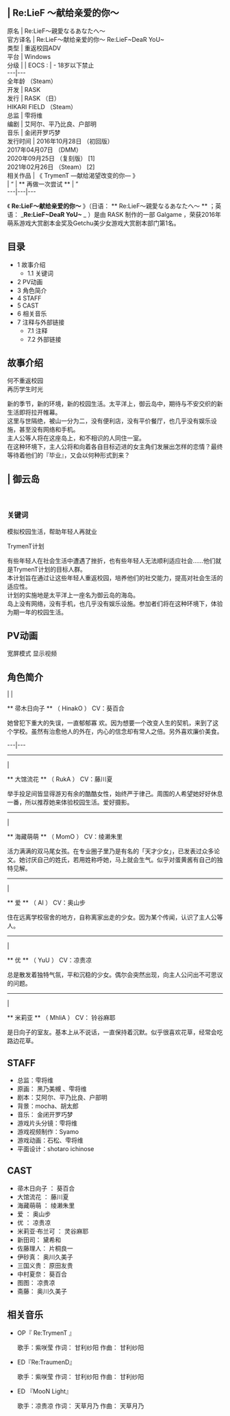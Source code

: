 |  Re:LieF ～献给亲爱的你～  
---  
原名  |  Re:LieF〜親愛なるあなたへ〜   
官方译名  |  Re:LieF～献给亲爱的你～  Re:LieF~DeaR YoU~   
类型  |  重返校园ADV   
平台  |  Windows   
分级  |  |  EOCS  :  |  \- 18岁以下禁止   
---|---  
全年龄  （Steam）  
开发  |  RASK   
发行  |  RASK  （日）    
HIKARI FIELD  （Steam）  
总监  |  雫将维   
编剧  |  艾阿尔、平乃比良、户部明   
音乐  |  金闭开罗巧梦   
发行时间  |  2016年10月28日  （初回版）    
2017年04月07日  （DMM）  
2020年09月25日  （复刻版）  [1]  
2021年02月26日  （Steam）  [2]  
相关作品  |  《  TrymenT —献给渴望改变的你—  》   
|  “  |  ** 再做一次尝试  ** |  ”   
---|---|---  
  
《 **Re:LieF～献给亲爱的你～** 》（日语： ** Re:LieF〜親愛なるあなたへ〜  ** ；英语： _**Re:LieF~DeaR
YoU~** _ ）是由  RASK  制作的一部  Galgame  ，荣获2016年萌系游戏大赏剧本金奖及Getchu美少女游戏大赏剧本部门第1名。

##  目录

  * 1  故事介绍 
    * 1.1  关键词 
  * 2  PV动画 
  * 3  角色简介 
  * 4  STAFF 
  * 5  CAST 
  * 6  相关音乐 
  * 7  注释与外部链接 
    * 7.1  注释 
    * 7.2  外部链接 

##  故事介绍

何不重返校园  
再历学生时光

新的季节，新的环境，新的校园生活。太平洋上，御云岛中，期待与不安交织的新生活即将拉开帷幕。  
这里与世隔绝，被山一分为二，没有便利店，没有平价餐厅，也几乎没有娱乐设施，甚至没有网络和手机。  
主人公等人将在这座岛上，和不相识的人同住一室。  
在这种环境下，主人公将和向着各自目标迈进的女主角们发展出怎样的恋情？最终等待着他们的『毕业』，又会以何种形式到来？

|  御云岛  
---  
</br>  
  
###  关键词

模拟校园生活，帮助年轻人再就业

TrymenT计划

有些年轻人在社会生活中遭遇了挫折，也有些年轻人无法顺利适应社会……他们就是TrymenT计划的目标人群。  
本计划旨在通过让这些年轻人重返校园，培养他们的社交能力，提高对社会生活的适应性。  
计划的实施地是太平洋上一座名为御云岛的海岛。  
岛上没有网络，没有手机，也几乎没有娱乐设施。参加者们将在这种环境下，体验为期一年的校园生活。

##  PV动画

宽屏模式  显示视频

##  角色简介

|  | 

** 帚木日向子  ** （  HinakO  ）  CV：葵百合  </br>

她曾犯下重大的失误，一直郁郁寡  欢。因为想要一个改变人生的契机，来到了这个学校。虽然有治愈他人的外在，内心的信念却有常人之倍。另外喜欢廉价美食。
</br>  
  
---|---  
  
* * *  
  
|

** 大馆流花  ** （  RukA  ）  CV：藤川夏  </br>

举手投足间皆显得游刃有余的酷酷女性，始终严于律己。周围的人希望她好好休息一番，所以推荐她来体验校园生活。爱好摄影。  </br>  
  
* * *  
  
|

** 海藏萌萌  ** （  MomO  ）  CV：绫濑朱里  </br>

活力满满的双马尾女孩。在专业圈子里乃是有名的「天才少女」，已发表过众多论文。她讨厌自己的姓氏，若用姓称呼她，马上就会生气。似乎对蛋黄酱有自己的独特见解。
</br>  
  
* * *  
  
|

** 爱  ** （  AI  ）  CV：奥山步  </br>

住在远离学校宿舍的地方，自称离家出走的少女。因为某个传闻，认识了主人公等人。  </br>  
  
* * *  
  
|

** 优  ** （  YuU  ）  CV：凉贵凉  </br>

总是散发着独特气氛，平和沉稳的少女。偶尔会突然出现，向主人公问出不可思议的问题。  </br>  
  
* * *  
  
|

** 米莉亚  ** （  MhliA  ）  CV：  铃谷麻耶  </br>

是日向子的室友。基本上从不说话，一直保持着沉默。似乎很喜欢花草，经常会吃路边花草。  </br>  
  
##  STAFF

  * 总监：雫将维 
  * 原画：  黑乃美槻  、雫将维 
  * 剧本：艾阿尔、平乃比良、户部明 
  * 背景：mocha、胡太郎 
  * 音乐：  金闭开罗巧梦 
  * 游戏片头分镜：雫将维 
  * 游戏视频制作：Syamo 
  * 游戏动画：石松、雫将维 
  * 平面设计：shotaro ichinose 

##  CAST

  * 帚木日向子  ：  葵百合 
  * 大馆流花  ：  藤川夏 
  * 海藏萌萌  ：  绫濑朱里 
  * 爱  ：  奥山步 
  * 优  ：  凉贵凉 
  * 米莉亚·布兰可  ：  灵谷麻耶 
  * 新田司：  黛希和 
  * 佐藤理人：  片桐良一 
  * 伊砂真：  奥川久美子 
  * 三国义贵：  原田友贵 
  * 中村夏奈：  葵百合 
  * 图图：  凉贵凉 
  * 斋藤：  奥川久美子 

##  相关音乐

  * OP『  Re:TrymenT  』 

     歌手：紫咲莹 
     作词：  甘利纱阳 
     作曲：  甘利纱阳 

  * ED『Re:TraumenD』 

     歌手：紫咲莹 
     作词：  甘利纱阳 
     作曲：  甘利纱阳 

  * ED 『MooN Light』 

     歌手：凉贵凉 
     作词：  天草月乃 
     作曲：  天草月乃 